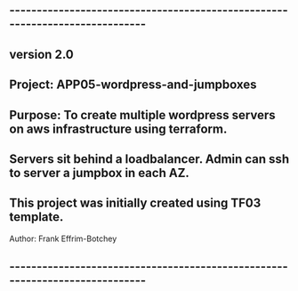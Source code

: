 ## ----------------------------------------------------------------------------
## version  2.0
##  Project: APP05-wordpress-and-jumpboxes
## Purpose: To create multiple wordpress servers on aws infrastructure using terraform.
## Servers sit behind a loadbalancer.  Admin can ssh to server a jumpbox in each AZ.
## This project was initially created using TF03 template.

   Author:  Frank Effrim-Botchey
## ----------------------------------------------------------------------------

